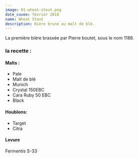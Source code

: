```yaml
---
image: 01-wheat-stout.png
date_cuvee: février 2018
name: Wheat Stout
description: Bière brune au malt de blé.
---
```

La première bière brassée par Pierre boutet, sous le nom 1188.


### la recette : 


#### Malts : 
* Pale
* Malt de blé
* Munich
* Crystal 150EBC
* Cara Ruby 50 EBC
* Black

#### Houblons:
* Target
* Citra

#### Levure
Fermentis S-33
